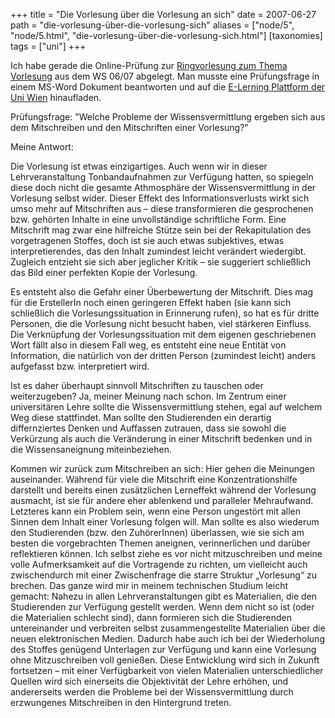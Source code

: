 +++
title = "Die Vorlesung über die Vorlesung an sich"
date = 2007-06-27
path = "die-vorlesung-über-die-vorlesung-sich"
aliases = ["node/5", "node/5.html", "die-vorlesung-über-die-vorlesung-sich.html"]
[taxonomies]
tags = ["uni"]
+++

Ich habe gerade die Online-Prüfung zur <a href="http://ringvorlesung.univie.ac.at/" title="Homepage der Ringvorlesung" target="_blank">Ringvorlesung zum Thema Vorlesung</a> aus dem WS 06/07 abgelegt. Man musste eine Prüfungsfrage in einem MS-Word Dokument beantworten und auf die <a href="http://webct.univie.ac.at" target="_blank" title="WebCT Plattform">E-Lerning Plattform der Uni Wien</a> hinaufladen.

Prüfungsfrage: "Welche Probleme der Wissensvermittlung ergeben sich aus dem Mitschreiben und den Mitschriften einer Vorlesung?"
<!-- more -->
Meine Antwort:

Die Vorlesung ist etwas einzigartiges. Auch wenn wir in dieser Lehrveranstaltung Tonbandaufnahmen zur Verfügung hatten, so spiegeln diese doch nicht die gesamte Athmosphäre der Wissensvermittlung in der Vorlesung selbst wider. Dieser Effekt des Informationsverlusts wirkt sich umso mehr auf Mitschriften aus – diese transformieren die gesprochenen bzw. gehörten Inhalte in eine unvollständige schriftliche Form. Eine Mitschrift mag zwar eine hilfreiche Stütze sein bei der Rekapitulation des vorgetragenen Stoffes, doch ist sie auch etwas subjektives, etwas interpretierendes, das den Inhalt zumindest leicht verändert wiedergibt. Zugleich entzieht sie sich aber jeglicher Kritik – sie suggeriert schließlich das Bild einer perfekten Kopie der Vorlesung.

Es entsteht also die Gefahr einer Überbewertung der Mitschrift. Dies mag für die ErstellerIn noch einen geringeren Effekt haben (sie kann sich schließlich die Vorlesungssituation in Erinnerung rufen), so hat es für dritte Personen, die die Vorlesung nicht besucht haben, viel stärkeren Einfluss. Die Verknüpfung der Vorlesungssituation mit dem eigenen geschriebenen Wort fällt also in diesem Fall weg, es entsteht eine neue Entität von Information, die natürlich von der dritten Person (zumindest leicht) anders aufgefasst bzw. interpretiert wird.

Ist es daher überhaupt sinnvoll Mitschriften zu tauschen oder weiterzugeben? Ja, meiner Meinung nach schon. Im Zentrum einer universitären Lehre sollte die Wissensvermittlung stehen, egal auf welchem Weg diese stattfindet. Man sollte den Studierenden ein derartig differnziertes Denken und Auffassen zutrauen, dass sie sowohl die Verkürzung als auch die Veränderung in einer Mitschrift bedenken und in die Wissensaneignung miteinbeziehen.

Kommen wir zurück zum Mitschreiben an sich: Hier gehen die Meinungen auseinander. Während für viele die Mitschrift eine Konzentrationshilfe darstellt und bereits einen zusätzlichen Lerneffekt während der Vorlesung ausmacht, ist sie für andere eher ablenkend und paralleler Mehraufwand. Letzteres kann ein Problem sein, wenn eine Person ungestört mit allen Sinnen dem Inhalt einer Vorlesung folgen will. Man sollte es also wiederum den Studierenden (bzw. den ZuhörerInnen) überlassen, wie sie sich am besten die vorgebrachten Themen aneignen, verinnerlichen und darüber reflektieren können. Ich selbst ziehe es vor nicht mitzuschreiben und meine volle Aufmerksamkeit auf die Vortragende zu richten, um vielleicht auch zwischendurch mit einer Zwischenfrage die starre Struktur „Vorlesung“ zu brechen. Das ganze wird mir in meinem technischen Studium leicht gemacht: Nahezu in allen  Lehrveranstaltungen gibt es Materialien, die den Studierenden zur Verfügung gestellt werden. Wenn dem nicht so ist (oder die Materialien schlecht sind), dann formieren sich die Studierenden untereinander und verbreiten selbst zusammengestellte Materialien über die neuen elektronischen Medien. Dadurch habe auch ich bei der Wiederholung des Stoffes genügend Unterlagen zur Verfügung und kann eine Vorlesung ohne Mitzuschreiben voll genießen. Diese Entwicklung wird sich in Zukunft fortsetzen – mit einer Verfügbarkeit von vielen Materialien unterschiedlicher Quellen wird sich einerseits die Objektivität der Lehre erhöhen, und andererseits werden die Probleme bei der Wissensvermittlung durch erzwungenes Mitschreiben in den Hintergrund treten.
        